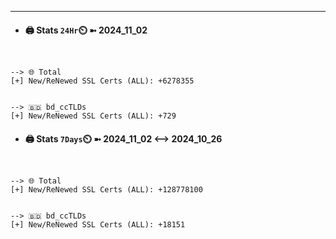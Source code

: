 

---
- #### 🖨️ **Stats** `24Hr`⏲️ ➼ 2024_11_02
```console


--> 🌐 Total
[+] New/ReNewed SSL Certs (ALL): +6278355


--> 🇧🇩 bd_ccTLDs
[+] New/ReNewed SSL Certs (ALL): +729

```

- #### 🖨️ **Stats** `7Days`⏲️ ➼ 2024_11_02 <--> 2024_10_26
```console


--> 🌐 Total
[+] New/ReNewed SSL Certs (ALL): +128778100


--> 🇧🇩 bd_ccTLDs
[+] New/ReNewed SSL Certs (ALL): +18151

```

